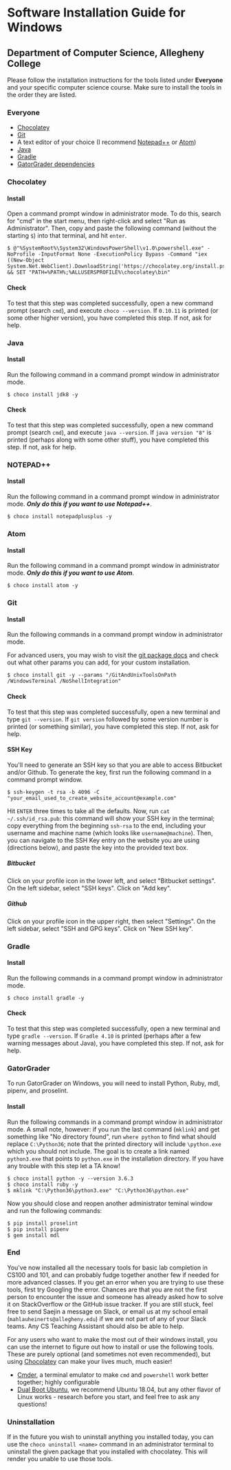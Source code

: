 # Software Installation Guide for Windows

## Department of Computer Science, Allegheny College

Please follow the installation instructions for the tools listed under **Everyone** and your specific computer science course. Make sure to install the tools in the order they are listed.

### Everyone

- [Chocolatey](#chocolatey)
- [Git](#git)
- A text editor of your choice (I recommend [Notepad++](#notepad) or [Atom](https://atom.io/))
- [Java](#java)
- [Gradle](#gradle-steps)
- [GatorGrader dependencies](#gatorgrader)

### Chocolatey

#### Install

Open a command prompt window in administrator mode. To do this, search for "cmd" in the start menu, then right-click and select "Run as Administrator". Then, copy and paste the following command (without the starting `$`) into that terminal, and hit `enter`.

```
$ @"%SystemRoot%\System32\WindowsPowerShell\v1.0\powershell.exe" -NoProfile -InputFormat None -ExecutionPolicy Bypass -Command "iex ((New-Object System.Net.WebClient).DownloadString('https://chocolatey.org/install.ps1'))" && SET "PATH=%PATH%;%ALLUSERSPROFILE%\chocolatey\bin"
```

#### Check

To test that this step was completed successfully, open a new command prompt (search `cmd`), and execute `choco --version`. If `0.10.11` is printed (or some other higher version), you have completed this step. If not, ask for help.

### Java

#### Install

Run the following command in a command prompt window in administrator mode.

```
$ choco install jdk8 -y
```

#### Check

To test that this step was completed successfully, open a new command prompt (search `cmd`), and execute `java --version`. If `java version "8"` is printed (perhaps along with some other stuff), you have completed this step. If not, ask for help.

### NOTEPAD++

#### Install

Run the following command in a command prompt window in administrator mode. ***Only do this if you want to use Notepad++***.

```
$ choco install notepadplusplus -y
```

### Atom

#### Install

Run the following command in a command prompt window in administrator mode. ***Only do this if you want to use Atom***.

```
$ choco install atom -y
```

### Git

#### Install

Run the following commands in a command prompt window in administrator mode.

For advanced users, you may wish to visit the [git package docs](https://chocolatey.org/packages/git) and check out what other params you can add, for your custom installation.

```
$ choco install git -y --params "/GitAndUnixToolsOnPath /WindowsTerminal /NoShellIntegration"
```

#### Check

To test that this step was completed successfully, open a new terminal and type `git --version`. If `git version` followed by some version number is printed (or something similar), you have completed this step. If not, ask for help.

#### SSH Key

You'll need to generate an SSH key so that you are able to access Bitbucket and/or Github. To generate the key, first run the following command in a command prompt window.

```
$ ssh-keygen -t rsa -b 4096 -C "your_email_used_to_create_website_account@example.com"
```

Hit `ENTER` three times to take all the defaults. Now, run `cat ~/.ssh/id_rsa.pub`: this command will show your SSH key in the terminal; copy everything from the beginning `ssh-rsa` to the end, including your username and machine name (which looks like `username@machine`). Then, you can navigate to the SSH Key entry on the website you are using (directions below), and paste the key into the provided text box.

##### Bitbucket

Click on your profile icon in the lower left, and select "Bitbucket settings". On the left sidebar, select "SSH keys". Click on "Add key".

##### Github

Click on your profile icon in the upper right, then select "Settings". On the left sidebar, select "SSH and GPG keys". Click on "New SSH key".

### Gradle

#### Install

Run the following commands in a command prompt window in administrator mode.

```
$ choco install gradle -y
```

#### Check

To test that this step was completed successfully, open a new terminal and type `gradle --version`. If `Gradle 4.10` is printed (perhaps after a few warning messages about Java), you have completed this step. If not, ask for help.

### GatorGrader

To run GatorGrader on Windows, you will need to install Python, Ruby, mdl, pipenv, and proselint.

#### Install

Run the following commands in a command prompt window in administrator mode. A small note, however: if you run the last command (`mklink`) and get something like "No directory found", run `where python` to find what should replace `C:\Python36`; note that the printed directory will include `\python.exe` which you should not include. The goal is to create a link named `python3.exe` that points to `python.exe` in the installation directory. If you have any trouble with this step let a TA know!

```
$ choco install python -y --version 3.6.3
$ choco install ruby -y
$ mklink "C:\Python36\python3.exe" "C:\Python36\python.exe"
```

Now you should close and reopen another administrator teminal window and run the following commands:

```
$ pip install proselint
$ pip install pipenv
$ gem install mdl
```

### End

You've now installed all the necessary tools for basic lab completion in CS100 and 101, and can probably fudge together another few if needed for more advanced classes. If you get an error when you are trying to use these tools, first try Googling the error. Chances are that you are not the first person to encounter the issue and someone has already asked how to solve it on StackOverflow or the GitHub issue tracker. If you are still stuck, feel free to send Saejin a message on Slack, or email us at my school email (`mahlauheinerts@allegheny.edu`) if we are not part of any of your Slack teams. Any CS Teaching Assistant should also be able to help.

For any users who want to make the most out of their windows install, you can use the internet to figure out how to install or use the following tools. These are purely optional (and sometimes not even recommended), but using [Chocolatey](https://chocolatey.org/packages) can make your lives much, much easier!

- [Cmder](http://cmder.net/), a terminal emulator to make `cmd` and `powershell` work better together; highly configurable
- [Dual Boot Ubuntu](https://www.lifewire.com/ultimate-windows-8-1-ubuntu-dual-boot-guide-2200654), we recommend Ubuntu 18.04, but any other flavor of Linux works - research before you start, and feel free to ask any questions!

### Uninstallation

If in the future you wish to uninstall anything you installed today, you can use the `choco uninstall <name>` command in an administrator terminal to uninstall the given package that you installed with chocolatey. This will render you unable to use those tools.
